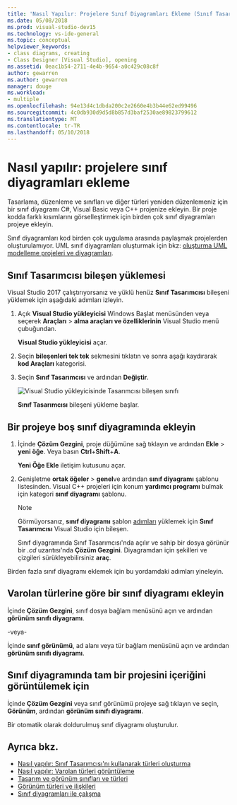 ```yaml
---
title: 'Nasıl Yapılır: Projelere Sınıf Diyagramları Ekleme (Sınıf Tasarımcısı)'
ms.date: 05/08/2018
ms.prod: visual-studio-dev15
ms.technology: vs-ide-general
ms.topic: conceptual
helpviewer_keywords:
- class diagrams, creating
- Class Designer [Visual Studio], opening
ms.assetid: 0eac1b54-2711-4e4b-9654-a0c429c08c8f
author: gewarren
ms.author: gewarren
manager: douge
ms.workload:
- multiple
ms.openlocfilehash: 94e13d4c1dbda200c2e2660e4b3b44e62ed99496
ms.sourcegitcommit: 4c0db930d9d5d8b857d3baf2530ae89823799612
ms.translationtype: MT
ms.contentlocale: tr-TR
ms.lasthandoff: 05/10/2018
---
```

# <a name="how-to-add-class-diagrams-to-projects"></a>Nasıl yapılır: projelere sınıf diyagramları ekleme

Tasarlama, düzenleme ve sınıfları ve diğer türleri yeniden düzenlemeniz için bir sınıf diyagramı C#, Visual Basic veya C++ projenize ekleyin. Bir proje kodda farklı kısımlarını görselleştirmek için birden çok sınıf diyagramları projeye ekleyin.

Sınıf diyagramları kod birden çok uygulama arasında paylaşmak projelerden oluşturulamıyor. UML sınıf diyagramları oluşturmak için bkz: [oluşturma UML modelleme projeleri ve diyagramları](../../modeling/create-uml-modeling-projects-and-diagrams.md).

## <a name="install-the-class-designer-component"></a>Sınıf Tasarımcısı bileşen yüklemesi

Visual Studio 2017 çalıştırıyorsanız ve yüklü henüz **Sınıf Tasarımcısı** bileşeni yüklemek için aşağıdaki adımları izleyin.

1. Açık **Visual Studio yükleyicisi** Windows Başlat menüsünden veya seçerek **Araçları** > **alma araçları ve özelliklerinin** Visual Studio menü çubuğundan.

   **Visual Studio yükleyicisi** açar.

1. Seçin **bileşenleri tek tek** sekmesini tıklatın ve sonra aşağı kaydırarak **kod Araçları** kategorisi.

1. Seçin **Sınıf Tasarımcısı** ve ardından **Değiştir**.

   ![Visual Studio yükleyicisinde Tasarımcısı bileşen sınıfı](media/class-designer-component.png)

   **Sınıf Tasarımcısı** bileşeni yükleme başlar.

## <a name="add-a-blank-class-diagram-to-a-project"></a>Bir projeye boş sınıf diyagramında ekleyin

1. İçinde **Çözüm Gezgini**, proje düğümüne sağ tıklayın ve ardından **Ekle** > **yeni öğe**. Veya basın **Ctrl**+**Shift**+**A**.

   **Yeni Öğe Ekle** iletişim kutusunu açar.

2. Genişletme **ortak öğeler** > **genel**ve ardından **sınıf diyagramı** şablonu listesinden. Visual C++ projeleri için konum **yardımcı programı** bulmak için kategori **sınıf diyagramı** şablonu.

   > [!NOTE]
   > Görmüyorsanız, **sınıf diyagramı** şablon [adımları](#install-the-class-designer-component) yüklemek için **Sınıf Tasarımcısı** Visual Studio için bileşen.

   Sınıf diyagramında Sınıf Tasarımcısı'nda açılır ve sahip bir dosya görünür bir *.cd* uzantısı'nda **Çözüm Gezgini**. Diyagramdan için şekilleri ve çizgileri sürükleyebilirsiniz **araç**.

Birden fazla sınıf diyagramı eklemek için bu yordamdaki adımları yineleyin.

## <a name="add-a-class-diagram-based-on-existing-types"></a>Varolan türlerine göre bir sınıf diyagramı ekleyin

İçinde **Çözüm Gezgini**, sınıf dosya bağlam menüsünü açın ve ardından **görünüm sınıfı diyagramı**.

-veya-

İçinde **sınıf görünümü**, ad alanı veya tür bağlam menüsünü açın ve ardından **görünüm sınıfı diyagramı**.

## <a name="to-display-the-contents-of-a-complete-project-in-a-class-diagram"></a>Sınıf diyagramında tam bir projesini içeriğini görüntülemek için

İçinde **Çözüm Gezgini** veya sınıf görünümü projeye sağ tıklayın ve seçin, **Görünüm**, ardından **görünüm sınıfı diyagramı**.

Bir otomatik olarak doldurulmuş sınıf diyagramı oluşturulur.

## <a name="see-also"></a>Ayrıca bkz.

- [Nasıl yapılır: Sınıf Tasarımcısı'nı kullanarak türleri oluşturma](how-to-create-types.md)
- [Nasıl yapılır: Varolan türleri görüntüleme](how-to-view-existing-types.md)
- [Tasarım ve görünüm sınıfları ve türleri](designing-and-viewing-classes-and-types.md)
- [Görünüm türleri ve ilişkileri](viewing-types-and-relationships.md)
- [Sınıf diyagramları ile çalışma](working-with-class-diagrams.md)

